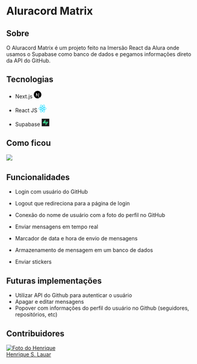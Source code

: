 # Aluracord Matrix

## Sobre
O Aluracord Matrix é um projeto feito na Imersão React da Alura onde usamos o Supabase como banco de dados e pegamos informações direto da API do GitHub.

## Tecnologias
- Next.js <img src="https://github.com/henriquelauar/aluracord-react/blob/master/public/assets/next-js.png" width="20px" height="20px"/>

- React JS <img src="https://github.com/henriquelauar/aluracord-react/blob/master/public/assets/react.png" width="20px" height="20px"/>

- Supabase <img src="https://github.com/henriquelauar/aluracord-react/blob/master/public/assets/supabase.jpg" width="20px" height="20px"/>


## Como ficou
<img src="https://github.com/henriquelauar/aluracord-react/blob/master/public/assets/page_preview.gif"/>

## Funcionalidades
- Login com usuário do GitHub

- Logout que redireciona para a página de login

- Conexão do nome de usuário com a foto do perfil no GitHub

- Enviar mensagens em tempo real

- Marcador de data e hora de envio de mensagens

- Armazenamento de mensagem em um banco de dados

- Enviar stickers

## Futuras implementações

- Utilizar API do Github para autenticar o usuário
- Apagar e editar mensagens
- Popover com informações do perfil do usuário no Github (seguidores, repositórios, etc)

## Contribuidores
  <a href="https://github.com/henriquelauar">
  <img src="https://avatars.githubusercontent.com/u/94016839?s=400&u=f5b77f72e0bd8bc54ed3c328fbddacfee2970df9&v=4" width="150px" alt="Foto do Henrique"/><br>
  Henrique S. Lauar
  </a>
